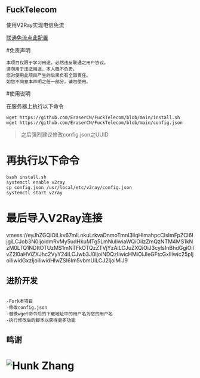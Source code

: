 ## FuckTelecom
使用V2Ray实现电信免流

[联通免流点此配置](https://github.com/EraserCN/FuckUnicom)

#免责声明
```
本项目仅限于学习用途，必然违反联通之用户协议。
请勿用于违法用途，本人概不负责。
您对使用此项目产生的后果负有全部责任。
如您不同意本声明之任一部分，请勿使用。
```

#使用说明

在服务器上执行以下命令
```
wget https://github.com/EraserCN/FuckTelecom/blob/main/install.sh
wget https://github.com/EraserCN/FuckTelecom/blob/main/config.json
```

> 之后强烈建议修改config.json之UUID

# 再执行以下命令

```
bash install.sh
systemctl enable v2ray
cp config.json /usr/local/etc/v2ray/config.json
systemctl start v2ray
```

# 最后导入V2Ray连接
vmess://eyJhZGQiOiLkv67mlLnkuLrkvaDnmoTmnI3liqHlmahpcCIsImFpZCI6IjgiLCJob3N0IjoidmRvMy5udHkuMTg5LmNuIiwiaWQiOiIzZmQzNTM4MS1kNzM0LTQ1NDItOTUzMS1mNTFkOTQzZTVjYzAiLCJuZXQiOiJ3cyIsInBhdGgiOiIvZ2l0aHViZXJhc2VyY24iLCJwb3J0IjoiNDQzIiwicHMiOiJleGFtcGxlIiwic25pIjoiIiwidGxzIjoiIiwidHlwZSI6Im5vbmUiLCJ2IjoiMiJ9

## 进阶开发

```

-Fork本项目
-修改config.json
-替换wget命令后的下载地址中的用户名为您的用户名
-执行修改后的脚本以获得更多功能

```

## 鸣谢
# ![Hunk Zhang](https://t.me/hunkzhang)
